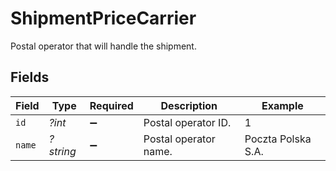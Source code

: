 # ShipmentPriceCarrier

Postal operator that will handle the shipment.


## Fields

| Field                 | Type                  | Required              | Description           | Example               |
| --------------------- | --------------------- | --------------------- | --------------------- | --------------------- |
| `id`                  | *?int*                | :heavy_minus_sign:    | Postal operator ID.   | 1                     |
| `name`                | *?string*             | :heavy_minus_sign:    | Postal operator name. | Poczta Polska S.A.    |